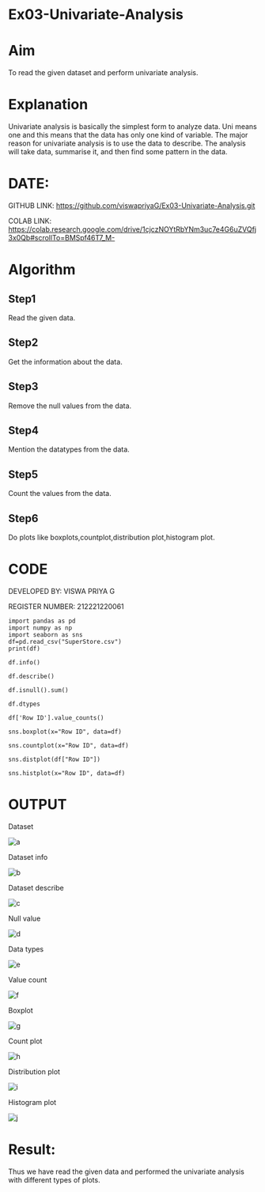 # Ex03-Univariate-Analysis

# Aim
To read the given dataset and perform univariate analysis.

# Explanation
Univariate analysis is basically the simplest form to analyze data. Uni means one and this means that the data has only one kind of variable. The major reason for univariate analysis is to use the data to describe. The analysis will take data, summarise it, and then find some pattern in the data.

# DATE:

GITHUB LINK: https://github.com/viswapriyaG/Ex03-Univariate-Analysis.git

COLAB LINK: https://colab.research.google.com/drive/1cjczNOYtRbYNm3uc7e4G6uZVQfj3x0Qb#scrollTo=BMSpf46T7_M-

# Algorithm
## Step1 

Read the given data.

## Step2 

Get the information about the data.

## Step3 

Remove the null values from the data.

## Step4 

Mention the datatypes from the data.

## Step5 

Count the values from the data.

## Step6 

Do plots like boxplots,countplot,distribution plot,histogram plot.

# CODE

DEVELOPED BY: VISWA PRIYA G

REGISTER NUMBER: 212221220061

```
import pandas as pd
import numpy as np
import seaborn as sns
df=pd.read_csv("SuperStore.csv")
print(df)

df.info()

df.describe()

df.isnull().sum()

df.dtypes

df['Row ID'].value_counts()

sns.boxplot(x="Row ID", data=df)

sns.countplot(x="Row ID", data=df)

sns.distplot(df["Row ID"])

sns.histplot(x="Row ID", data=df)

```

# OUTPUT

Dataset 

![a](https://github.com/viswapriyaG/Ex03-Univariate-Analysis/assets/131427787/08fc4807-ddfe-4a16-88dc-382bd3e714b8)


Dataset info

![b](https://github.com/viswapriyaG/Ex03-Univariate-Analysis/assets/131427787/726aab46-addc-4f49-9c9f-34901a6d7586)


Dataset describe

![c](https://github.com/viswapriyaG/Ex03-Univariate-Analysis/assets/131427787/3be3493e-8787-4c13-97fb-d63b577ff00b)


Null value

![d](https://github.com/viswapriyaG/Ex03-Univariate-Analysis/assets/131427787/688bfba5-bf91-43d3-b7bd-f6976e0be896)


Data types

![e](https://github.com/viswapriyaG/Ex03-Univariate-Analysis/assets/131427787/dfc4bb67-546c-457f-8179-10e45f6a3d3c)


Value count

![f](https://github.com/viswapriyaG/Ex03-Univariate-Analysis/assets/131427787/f75a8fc3-6c13-4190-83c1-b3db5b8ab1f3)


Boxplot

![g](https://github.com/viswapriyaG/Ex03-Univariate-Analysis/assets/131427787/b1d54164-c166-4a00-9cc4-414600ebcc4f)


Count plot

![h](https://github.com/viswapriyaG/Ex03-Univariate-Analysis/assets/131427787/8d4b7ff8-81ab-4e4e-b4d6-bf8bace5115d)


Distribution plot

![i](https://github.com/viswapriyaG/Ex03-Univariate-Analysis/assets/131427787/eeebd181-eacc-4241-9401-cbab3c8dea92)


Histogram plot

![j](https://github.com/viswapriyaG/Ex03-Univariate-Analysis/assets/131427787/723326ad-085e-4989-8204-6ca77aafc715)


# Result:
Thus we have read the given data and performed the univariate analysis with different types of plots.
